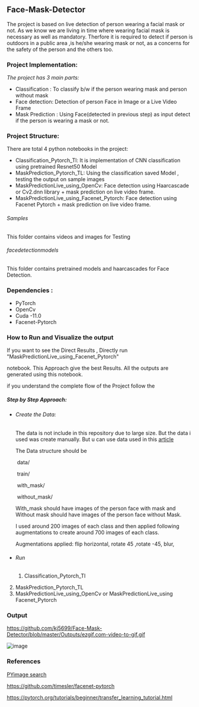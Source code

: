 ## Face-Mask-Detector

The project is based on live detection of person wearing a facial mask or not.
As we know we are living in time where wearing facial mask is necessary as well
as mandatory. Therfore it is required to detect if person is outdoors in a public area 
,is he/she wearing mask or not, as a concerns for the safety of the person and the others
too.

 



### Project Implementation:
*The project has 3 main parts:*

- Classification :  To classify b/w if the person wearing mask and person without mask
- Face detection: Detection of person Face in Image or a Live Video Frame
- Mask Prediction : Using Face(detected in previous step) as input detect if the person is wearing a mask or not.





### Project Structure:

There are total 4 python notebooks in the project:

- Classification_Pytorch_Tl: It is implementation of CNN classification using pretrained Resnet50 Model
- MaskPrediction_Pytorch_TL: Using the classification saved Model , testing the output on sample images
- MaskPredictionLive_using_OpenCv: Face detection using Haarcascade or Cv2.dnn library + mask prediction on live video frame.
- MaskPredictionLive_using_Facenet_Pytorch: Face detection using Facenet Pytorch + mask prediction on live video frame.

###### Samples 

This folder contains videos and images for Testing

###### facedetectionmodels

This folder contains pretrained models and haarcascades for Face Detection.





### Dependencies :

- PyTorch
- OpenCv
- Cuda -11.0
- Facenet-Pytorch





### How to Run and Visualize the output

If you want to see the Direct Results , Directly  run  "MaskPredictionLive_using_Facenet_Pytorch"

notebook.  This Approach give the best Results. All the outputs are generated using this notebook.



if you understand the complete flow of the Project follow the 

##### Step by Step Approach:

- ###### Create the Data:

  The data is not include in this repository due to large size. But the data i used was create manually. But u can use data used in this [article](https://www.pyimagesearch.com/2020/05/04/covid-19-face-mask-detector-with-opencv-keras-tensorflow-and-deep-learning/)

  The Data structure should be 

  ​			data/

  ​					train/

  ​							with_mask/

  ​							without_mask/

  

  With_mask should have images of the person  face with mask and Without mask should have images of the person face without Mask.

  I used around 200 images of each class and then applied following augmentations to create around 700 images of each class.

  Augmentations applied:  flip horizontal, rotate 45 ,rotate -45, blur, 

  

- ###### Run

  1. Classification_Pytorch_Tl
2. MaskPrediction_Pytorch_TL
  3. MaskPredictionLive_using_OpenCv   or MaskPredictionLive_using Facenet_Pytorch



### Output



https://github.com/kj5699/Face-Mask-Detector/blob/master/Outputs/ezgif.com-video-to-gif.gif


![image](https://user-images.githubusercontent.com/31451580/119259562-7ab09180-bbec-11eb-8323-6fafd8f0cfeb.png)




### References 

[PYimage search](https://www.pyimagesearch.com/2020/05/04/covid-19-face-mask-detector-with-opencv-keras-tensorflow-and-deep-learning/)

https://github.com/timesler/facenet-pytorch

https://pytorch.org/tutorials/beginner/transfer_learning_tutorial.html



















